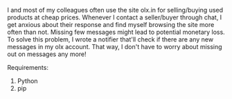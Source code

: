 I and most of my colleagues often use the site olx.in for selling/buying used products at cheap prices. 
Whenever I contact a seller/buyer through chat, I get anxious about their response and find myself browsing the site more often than not. Missing few messages might lead to potential monetary loss.
To solve this problem, I wrote a notifier that'll check if there are any new messages in my olx account.
That way, I don't have to worry about missing out on messages any more!

Requirements:
1. Python
2. pip